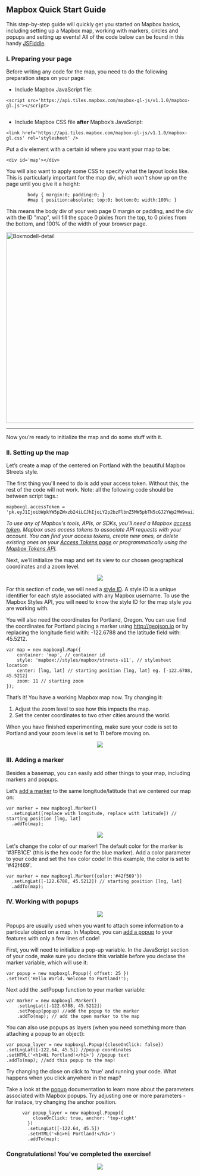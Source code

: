 ## Mapbox Quick Start Guide

This step-by-step guide will quickly get you started on Mapbox basics, including setting up a Mapbox map, working with markers, circles and popups and setting up events! All of the code below can be found in this handy [JSFiddle](https://jsfiddle.net/mjdanielson/9jh3bzc8/1/).

### I. Preparing your page

Before writing any code for the map, you need to do the following preparation steps on your page:

* Include Mapbox JavaScript file:

```
<script src='https://api.tiles.mapbox.com/mapbox-gl-js/v1.1.0/mapbox-gl.js'></script>
    
```

* Include Mapbox CSS file __after__ Mapbox’s JavaScript:

```
<link href='https://api.tiles.mapbox.com/mapbox-gl-js/v1.1.0/mapbox-gl.css' rel='stylesheet' />
```

Put a div element with a certain id where you want your map to be:

```
<div id='map'></div>

```

You will also want to apply some CSS to specify what the layout looks like. This is particularly important for the map div, which *won't* show up on the page until you give it a height:

```
        body { margin:0; padding:0; }
        #map { position:absolute; top:0; bottom:0; width:100%; }
```

This means the body div of your web page 0 margin or padding, and the div with the ID "map", will fill the space 0 pixles from the top, to 0 pixles from the bottom, and 100% of the width of your browser page.

<a title="Matthias Apsel [CC0], via Wikimedia Commons" href="https://commons.wikimedia.org/wiki/File:Boxmodell-detail.svg"><img width="512" alt="Boxmodell-detail" src="https://upload.wikimedia.org/wikipedia/commons/thumb/3/36/Boxmodell-detail.svg/512px-Boxmodell-detail.svg.png"></a>
 <hr>
Now you’re ready to initialize the map and do some stuff with it.

### II. Setting up the map

Let’s create a map of the centered on Portland with the beautiful Mapbox Streets style. 

The first thing you'll need to do is add your access token. Without this, the rest of the code will not work. Note: all the following code should be between script tags.:

```
mapboxgl.accessToken = 'pk.eyJ1IjoibWpkYW5pZWxzb24iLCJhIjoiY2p2bzFlbnZ5MW5pbTN5cGJ2YWp2MW9vaiJ9.kAaZq3iyJwvrMLK7XDs_qw';

```

_To use any of Mapbox's tools, APIs, or SDKs, you'll need a Mapbox [access token](https://docs.mapbox.com/help/glossary/access-token/). Mapbox uses access tokens to associate API requests with your account. You can find your access tokens, create new ones, or delete existing ones on your [Access Tokens page](https://account.mapbox.com/access-tokens/) or programmatically using the [Mapbox Tokens API](https://docs.mapbox.com/api/accounts/#tokens)._


Next, we’ll initialize the map and set its view to our chosen geographical coordinates and a zoom level.

<p align="center">
    <img src= "https://github.com/mjdanielson/University-of-Oregon/blob/master/Labs/Mapbox-Quick-Start/Images/01_Portland.png">
  </p>
 

For this section of code, we will need a [style ID](https://docs.mapbox.com/help/glossary/style-id/).  A style ID is a unique identifier for each style associated with any Mapbox username. To use the Mapbox Styles API, you will need to know the style ID for the map style you are working with.

You will also need the coordinates for Portland, Oregon. You can use find the coordinates for Portland placing a marker using http://geojson.io or by replacing the longitude field witih: -122.6788 and the latitude field with: 45.5212.

```
var map = new mapboxgl.Map({
    container: 'map', // container id
    style: 'mapbox://styles/mapbox/streets-v11', // stylesheet location
    center: [lng, lat] // starting position [lng, lat] eg. [-122.6788, 45.5212]
    zoom: 11 // starting zoom 
});
```

That’s it! You have a working Mapbox map now. Try changing it:
1. Adjust the zoom level to see how this impacts the map. 
2. Set the center coordinates to two other cities around the world. 

When you have finished experimenting, make sure your code is set to Portland and your zoom level is set to 11 before moving on.

<p align = "center">
<img src = "https://media.giphy.com/media/xT0xezQGU5xCDJuCPe/giphy.gif">
</p>

### III. Adding a marker

Besides a basemap, you can easily add other things to your map, including markers and popups.

Let’s [add a marker](https://docs.mapbox.com/mapbox-gl-js/api/#marker) to the same longitude/latitude that we centered our map on:

```
var marker = new mapboxgl.Marker()
  .setLngLat([replace with longitude, replace with latitude]) // starting position [lng, lat] 
  .addTo(map);
```

<p align = "center">
    <img src="https://github.com/mjdanielson/University-of-Oregon/blob/master/Labs/Mapbox-Quick-Start/Images/Portland_Marker.png">
 </p>


Let's change the color of our marker! The default color for the marker is '#3FB1CE' (this is the hex code for the blue marker). Add a color parameter to your code and set the hex color code! In this example, the color is set to '#42f469'. 

```
var marker = new mapboxgl.Marker({color:'#42f569'})
  .setLngLat([-122.6788, 45.5212]) // starting position [lng, lat] 
  .addTo(map);
```

### IV. Working with popups

<p align = "center">
	<img src ="https://github.com/mjdanielson/University-of-Oregon/blob/master/Labs/Mapbox-Quick-Start/Images/Portland_Markers.png">
</p>

Popups are usually used when you want to attach some information to a particular object on a map. In Mapbox, you can [add a popup](https://docs.mapbox.com/mapbox-gl-js/api/#popup) to your features with only a few lines of code! 

First, you will need to initialize a pop-up variable. In the JavaScript section of your code, make sure you declare this variable before you declase the marker variable, which will use it: 

```
var popup = new mapboxgl.Popup({ offset: 25 })
.setText('Hello World. Welcome to Portland!');
```

Next add the .setPopup function to your marker variable:

```
var marker = new mapboxgl.Marker()
    .setLngLat([-122.6788, 45.5212])
    .setPopup(popup) //add the popup to the marker 
    .addTo(map); // add the open marker to the map
```

You can also use popups as layers (when you need something more than attaching a popup to an object):


```
var popup_layer = new mapboxgl.Popup({closeOnClick: false}) 
.setLngLat([-122.64, 45.5]) //popup coordinates
.setHTML('<h1>Hi Portland!</h1>') //popup text
.addTo(map); //add this popup to the map!
```

Try changing the close on click to 'true' and running your code. What happens when you click anywhere in the map? 

Take a look at the [popup](https://docs.mapbox.com/mapbox-gl-js/api/#popup) documentation to learn more about the parameters associated with Mapbox popups. Try adjusting one or more parameters - for instace, try changing the anchor position. 


```
      var popup_layer = new mapboxgl.Popup({
          closeOnClick: true, anchor: 'top-right'
        })
        .setLngLat([-122.64, 45.5])
        .setHTML('<h1>Hi Portland!</h1>')
        .addTo(map);
```

### Congratulations! You've completed the exercise! 

<p align = "center">
	<img src="https://media.giphy.com/media/11uArCoB4fkRcQ/giphy.gif">
	</p>

